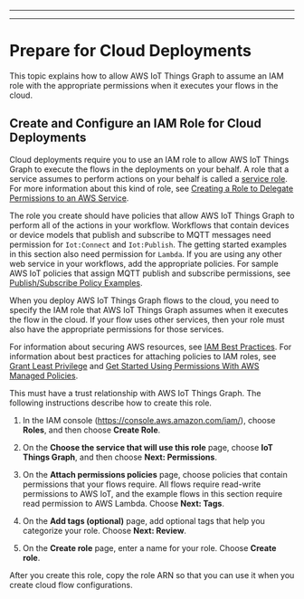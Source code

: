 --------

--------

# Prepare for Cloud Deployments<a name="iot-tg-gs-environment-cloud"></a>

This topic explains how to allow AWS IoT Things Graph to assume an IAM role with the appropriate permissions when it executes your flows in the cloud\.

## Create and Configure an IAM Role for Cloud Deployments<a name="iot-tg-gs-environment-cloud-role"></a>

Cloud deployments require you to use an IAM role to allow AWS IoT Things Graph to execute the flows in the deployments on your behalf\. A role that a service assumes to perform actions on your behalf is called a [service role](https://docs.aws.amazon.com/IAM/latest/UserGuide/id_roles_terms-and-concepts.html#iam-term-service-role)\. For more information about this kind of role, see [Creating a Role to Delegate Permissions to an AWS Service](https://docs.aws.amazon.com/IAM/latest/UserGuide/id_roles_create_for-service.html)\.

 The role you create should have policies that allow AWS IoT Things Graph to perform all of the actions in your workflow\. Workflows that contain devices or device models that publish and subscribe to MQTT messages need permission for `Iot:Connect` and `Iot:Publish`\. The getting started examples in this section also need permission for `Lambda`\. If you are using any other web service in your workflows, add the appropriate policies\. For sample AWS IoT policies that assign MQTT publish and subscribe permissions, see [Publish/Subscribe Policy Examples](https://docs.aws.amazon.com/iot/latest/developerguide/pub-sub-policy.html)\.

When you deploy AWS IoT Things Graph flows to the cloud, you need to specify the IAM role that AWS IoT Things Graph assumes when it executes the flow in the cloud\. If your flow uses other services, then your role must also have the appropriate permissions for those services\.

For information about securing AWS resources, see [IAM Best Practices](https://docs.aws.amazon.com/IAM/latest/UserGuide/best-practices.html)\. For information about best practices for attaching policies to IAM roles, see [Grant Least Privilege](https://docs.aws.amazon.com/IAM/latest/UserGuide/best-practices.html#grant-least-privilege) and [Get Started Using Permissions With AWS Managed Policies](https://docs.aws.amazon.com/IAM/latest/UserGuide/best-practices.html#bp-use-aws-defined-policies)\.

This must have a trust relationship with AWS IoT Things Graph\. The following instructions describe how to create this role\.

1. In the IAM console \([https://console\.aws\.amazon\.com/iam/](https://console.aws.amazon.com/iam/)\), choose **Roles**, and then choose **Create Role**\.

1. On the **Choose the service that will use this role** page, choose **IoT Things Graph**, and then choose **Next: Permissions**\.

1. On the **Attach permissions policies** page, choose policies that contain permissions that your flows require\. All flows require read\-write permissions to AWS IoT, and the example flows in this section require read permission to AWS Lambda\. Choose **Next: Tags**\.

1. On the **Add tags \(optional\)** page, add optional tags that help you categorize your role\. Choose **Next: Review**\.

1. On the **Create role** page, enter a name for your role\. Choose **Create role**\.

After you create this role, copy the role ARN so that you can use it when you create cloud flow configurations\.